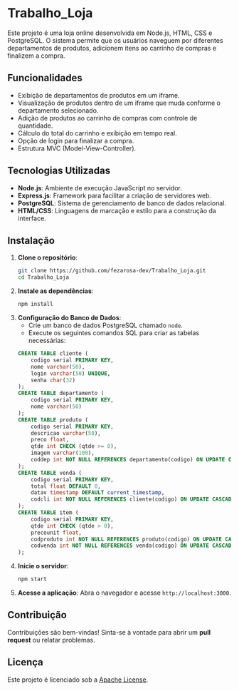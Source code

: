 # Trabalho_Loja

Este projeto é uma loja online desenvolvida em Node.js, HTML, CSS e PostgreSQL. O sistema permite que os usuários naveguem por diferentes departamentos de produtos, adicionem itens ao carrinho de compras e finalizem a compra.

## Funcionalidades
- Exibição de departamentos de produtos em um iframe.
- Visualização de produtos dentro de um iframe que muda conforme o departamento selecionado.
- Adição de produtos ao carrinho de compras com controle de quantidade.
- Cálculo do total do carrinho e exibição em tempo real.
- Opção de login para finalizar a compra.
- Estrutura MVC (Model-View-Controller).

## Tecnologias Utilizadas
- **Node.js**: Ambiente de execução JavaScript no servidor.
- **Express.js**: Framework para facilitar a criação de servidores web.
- **PostgreSQL**: Sistema de gerenciamento de banco de dados relacional.
- **HTML/CSS**: Linguagens de marcação e estilo para a construção da interface.

## Instalação
1. **Clone o repositório**:
   ```bash
   git clone https://github.com/fezarosa-dev/Trabalho_Loja.git
   cd Trabalho_Loja
   ```
2. **Instale as dependências**:
   ```bash
   npm install
   ```
3. **Configuração do Banco de Dados**:
   - Crie um banco de dados PostgreSQL chamado `node`.
   - Execute os seguintes comandos SQL para criar as tabelas necessárias:
   ```sql
   CREATE TABLE cliente (
       codigo serial PRIMARY KEY,
       nome varchar(50),
       login varchar(50) UNIQUE,
       senha char(32)
   );
   CREATE TABLE departamento (
       codigo serial PRIMARY KEY,
       nome varchar(50)
   );
   CREATE TABLE produto (
       codigo serial PRIMARY KEY,
       descricao varchar(50),
       preco float,
       qtde int CHECK (qtde >= 0),
       imagem varchar(100),
       coddep int NOT NULL REFERENCES departamento(codigo) ON UPDATE CASCADE
   );
   CREATE TABLE venda (
       codigo serial PRIMARY KEY,
       total float DEFAULT 0,
       datav timestamp DEFAULT current_timestamp,
       codcli int NOT NULL REFERENCES cliente(codigo) ON UPDATE CASCADE
   );
   CREATE TABLE item (
       codigo serial PRIMARY KEY,
       qtde int CHECK (qtde > 0),
       precounit float,
       codproduto int NOT NULL REFERENCES produto(codigo) ON UPDATE CASCADE,
       codvenda int NOT NULL REFERENCES venda(codigo) ON UPDATE CASCADE
   );
   ```
4. **Inicie o servidor**:
   ```bash
   npm start 
   ```
5. **Acesse a aplicação**:
   Abra o navegador e acesse `http://localhost:3000`.

## Contribuição
Contribuições são bem-vindas! Sinta-se à vontade para abrir um **pull request** ou relatar problemas.

## Licença
Este projeto é licenciado sob a [Apache License](LICENSE).

